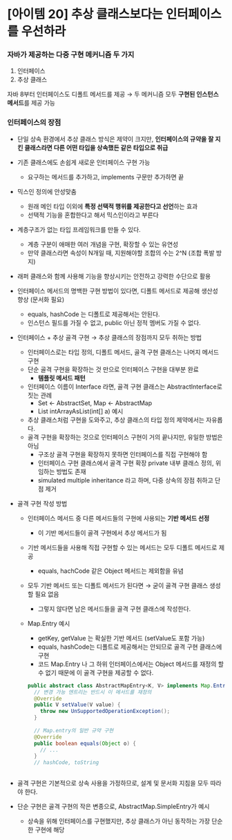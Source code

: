 # [아이템 20] 추상 클래스보다는 인터페이스를 우선하라

### 자바가 제공하는 다중 구현 메커니즘 두 가지

1. 인터페이스
2. 추상 클래스

자바 8부터 인터페이스도 디폴트 메서드를 제공 → 두 메커니즘 모두 **구현된 인스턴스 메서드**를 제공 가능

### 인터페이스의 장점

- 단일 상속 환경에서 추상 클래스 방식은 제약이 크지만, **인터페이스의 규약을 잘 지킨 클래스라면 다른 어떤 타입을 상속했든 같은 타입으로 취급**
- 기존 클래스에도 손쉽게 새로운 인터페이스 구현 가능
    - 요구하는 메서드를 추가하고, implements 구문만 추가하면 끝
- 믹스인 정의에 안성맞춤
    - 원래 메인 타입 이외에 **특정 선택적 행위를 제공한다고 선언**하는 효과
    - 선택적 기능을 혼합한다고 해서 믹스인이라고 부른다
- 계층구조가 없는 타입 프레임워크를 만들 수 있다.
    - 계층 구분이 애매한 여러 개념을 구현, 확장할 수 있는 유연성
    - 만약 클래스라면 속성이 N개일 때, 지원해야할 조합의 수는 2^N (조합 폭발 방지)
- 래퍼 클래스와 함께 사용해 기능을 향상시키는 안전하고 강력한 수단으로 활용
- 인터페이스 메서드의 명백한 구현 방법이 있다면, 디폴트 메서드로 제공해 생산성 향상 (문서화 필요)
    - equals, hashCode 는 디폴트로 제공해서는 안된다.
    - 인스턴스 필드를 가질 수 없고, public 아닌 정적 멤버도 가질 수 없다.
- 인터페이스 + 추상 골격 구현 → 추상 클래스의 장점까지 모두 취하는 방법
    - 인터페이스로는 타입 정의, 디폴트 메서드, 골격 구현 클래스는 나머지 메서드 구현
    - 단순 골격 구현을 확장하는 것 만으로 인터페이스 구현을 대부분 완료
        - **템플릿 메서드 패턴**
    - 인터페이스 이름이 Interface 라면, 골격 구현 클래스는 AbstractInterface로 짓는 관례
        - Set ← AbstractSet, Map ← AbstractMap
        - List<integer> intArrayAsList(int[] a) 예시
    - 추상 클래스처럼 구현을 도와주고, 추상 클래스의 타입 정의 제약에서는 자유롭다.
    - 골격 구현을 확장하는 것으로 인터페이스 구현이 거의 끝나지만, 유일한 방법은 아님
        - 구조상 골격 구현을 확장하지 못하면 인터페이스를 직접 구현해야 함
        - 인터페이스 구현 클래스에서 골격 구현 확장 private 내부 클래스 정의, 위임하는 방법도 존재
        - simulated multiple inheritance 라고 하며, 다중 상속의 장점 취하고 단점 제거
- 골격 구현 작성 방법
    - 인터페이스 메서드 중 다른 메서드들의 구현에 사용되는 **기반 메서드 선정**
        - 이 기반 메서드들이 골격 구현에서 추상 메서드가 됨
    - 기반 메서드들을 사용해 직접 구현할 수 있는 메서드는 모두 디폴트 메서드로 제공
        - equals, hachCode 같은 Object 메서드는 제외함을 유념
    - 모두 기반 메서드 또는 디폴트 메서드가 된다면 → 굳이 골격 구현 클래스 생성할 필요 없음
        - 그렇지 않다면 남은 메서드들을 골격 구현 클래스에 작성한다.
    - Map.Entry 예시
        - getKey, getValue 는 확실한 기반 메서드 (setValue도 포함 가능)
        - equals, hashCode는 디폴트로 제공해서는 안되므로 골격 구현 클래스에 구현
        - 코드
        Map.Entry 나 그 하위 인터페이스에서는 Object 메서드를 재정의 할 수 없기 때문에
        이 골격 구현을 제공할 수 없다.
        
        ```java
        public abstract class AbstractMapEntry<K, V> implements Map.Entry<K, V> {
          // 변경 가능 엔트리는 반드시 이 메서드를 재정의
          @Override
          public V setValue(V value) {
            throw new UnSupportedOperationException();
          }
          
          // Map.entry의 일반 규약 구현
          @Override
          public boolean equals(Object o) {
            // ... 
          }
          // hashCode, toString
         
        ```
        
- 골격 구현은 기본적으로 상속 사용을 가정하므로, 설계 및 문서화 지침을 모두 따라야 한다.
- 단순 구현은 골격 구현의 작은 변종으로, AbstractMap.SimpleEntry가 예시
    - 상속을 위해 인터페이스를 구현했지만, 추상 클래스가 아닌 동작하는 가장 단순한 구현에 해당